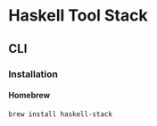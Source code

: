 # Haskell Tool Stack

## CLI

### Installation

#### Homebrew

```sh
brew install haskell-stack
```
